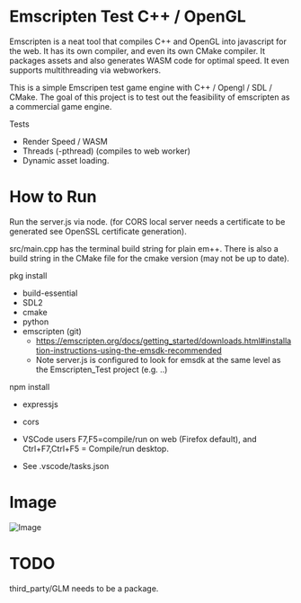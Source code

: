 # Emscripten Test C++ / OpenGL

Emscripten is a neat tool that compiles C++ and OpenGL into javascript for the web. It has its own compiler, and even its own CMake compiler. It packages assets and also generates WASM code for optimal speed. It even supports multithreading via webworkers.

This is a simple Emscripen test game engine with C++ / Opengl / SDL / CMake. The goal of this project is to test out the feasibility of emscripten as a commercial game engine.

Tests <br/>
* Render Speed / WASM
* Threads (-pthread) (compiles to web worker)
* Dynamic asset loading.

# How to Run<br/>

Run the server.js via node. (for CORS local server needs a certificate to be generated see OpenSSL certificate generation).

src/main.cpp has the terminal build string for plain em++. There is also a build string in the CMake file for the cmake version (may not be up to date).

pkg install<br/>
* build-essential
* SDL2
* cmake
* python
* emscripten (git)
  * https://emscripten.org/docs/getting_started/downloads.html#installation-instructions-using-the-emsdk-recommended
  * Note server.js is configured to look for emsdk at the same level as the Emscripten_Test project (e.g. ..)

npm install<br/>
* expressjs
* cors


* VSCode users F7,F5=compile/run on web (Firefox default), and Ctrl+F7,Ctrl+F5 = Compile/run desktop.

* See .vscode/tasks.json



# Image
![Image](http://github.com/cacttus/Emscripten_Test/ss.png)



# TODO

third_party/GLM needs to be a package.
 
